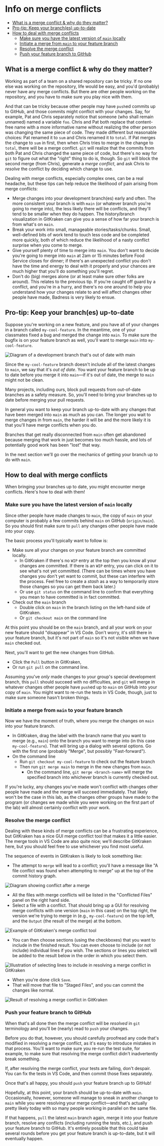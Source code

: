 # Info on merge conflicts <!-- omit in toc -->

- [What is a merge conflict \& why do they matter?](#what-is-a-merge-conflict--why-do-they-matter)
- [Pro-tip: Keep your branch(es) up-to-date](#pro-tip-keep-your-branches-up-to-date)
- [How to deal with merge conflicts](#how-to-deal-with-merge-conflicts)
  - [Make sure you have the latest version of `main` locally](#make-sure-you-have-the-latest-version-of-main-locally)
  - [Initiate a merge from `main` to your feature branch](#initiate-a-merge-from-main-to-your-feature-branch)
  - [Resolve the merge conflict](#resolve-the-merge-conflict)
  - [Push your feature branch to GitHub](#push-your-feature-branch-to-github)

## What is a merge conflict & why do they matter?

Working as part of a team on a shared repository can be tricky.
If no one else was working on the repository, life would be easy, and
you'd (probably) never have any merge conflicts. But there are other
people working on the repository, and you have to make sure you play
nice with them.

And that can be tricky because other people may have
`push`ed commits up to GitHub, and those commits might conflict with your
changes. Say, for example, Pat and Chris separately notice that someone
(who shall remain unnamed) named a variable `foo`. Chris and Pat both
replace
that content-free name with a more informative name without realizing the
other person was changing the same piece of code. They made different
but reasonable choices: Pat renamed it to `sum` and Chris renamed it
to `total`. If Pat merges the change to `sum` in first, then when Chris
tries to merge in the change to `total`, there will be a merge conflict.
`git` will realize that the commits from both Pat and Chris changed the
same piece of code, but there's no way for `git` to figure out what
the "right" thing to do is, though. So `git` will block the second
merge (from Chris), generate a _merge conflict_, and ask Chris to _resolve_
the conflict by deciding which change to use.

Dealing with merge conflicts, especially complex ones, can be a real headache,
but these tips can help reduce the likelihood of pain arising from
merge conflicts:

- Merge changes into your development branch(es) early and often. The
  more consistent your branch is with `main` (or whatever branch you're going to
  merge into), the less likely there will be conflicts, and
  they'll tend to be smaller when they do happen. The
  history/branch visualization in GitKraken can
  give you a sense of how far your branch is from what's on `main`.
- Break your work into small, manageable stories/tasks/chunks. Small,
  well-defined bits of work tend to touch less code and be completed more
  quickly, both of which reduce the likelihood of a nasty conflict surprise
  when you come to merge.
- Give yourself plenty of time to merge into `main`. You don't want to decide
  you're going to merge into `main` at 2am or 15 minutes before Food Service
  closes for dinner; if there's an unexpected conflict you don't have the
  time and energy to deal with it properly and your chances are much higher that
  you'll do something you'll regret.
- Don't do (big) merges alone (or at least make sure other folks are around).
  This relates to the previous tip. If you're caught off guard by a conflict,
  and you're in a hurry, and there's no one around to help you understand how
  your changes relate to and will affect changes other people have made,
  Badness is very likely to ensue.

## Pro-tip: Keep your branch(es) up-to-date

Suppose you're working on a new feature, and you have all of your changes in a branch called
`my-cool-feature`. In the meantime, one of your classmates fixed a bug and
merged the change into `main`. To make sure the bugfix is on your feature
branch as well, you'll want to merge `main` into `my-cool-feature`.

![Diagram of a development branch that's out of date with `main`](images/before-merging.png)

Since the `my-cool-feature` branch doesn't include all of the latest changes to
`main`, we say that it's _out of date_. You want your feature branch to be
up to date before you merge it into `main`&mdash;if it's out of date, the merge
to `main` might not be clean.

Many projects, including ours, block pull requests from out-of-date branches as
a safety measure. So, you'll need to bring your branches up to date before
merging your pull requests.

In general you want to keep your branch up-to-date with any
changes that have been merged into `main` as much as you can.
The longer you wait to merge changes in from `main`, the harder
it will be and the more likely it is that you'll have merge
conflicts when you do.

Branches that get really disconnected from `main` often get
abandoned because merging that work in just becomes too much
hassle, and lots of potentially good work has been "lost"
that way.

In the next section we'll go over the mechanics of getting
your branch up to do with `main`.

## How to deal with merge conflicts

When bringing your branches up to date, you might encounter merge
conflicts. Here's how to deal with them!

### Make sure you have the latest version of `main` locally

Since other people have made changes to `main`, the copy of `main` on your
computer is probably a few commits behind `main` on GitHub (`origin/main`). So
you should first make sure to `pull` any changes other people have made into
your copy.

The basic process you'll typically want to follow is:

- Make sure all your changes on your feature branch are committed locally.
  - In GitKraken if there's no `WIP` entry at the top then you know all your changes are
    committed. If there is an `WIP` entry, you can click on it to see what's
    not yet committed. (There can be times where you have changes you don't
    yet want to commit, but these can interfere with the process. Feel free
    to create a _stash_ as a way to temporarily store those changes so you
    can get them back later.)
  - Or use `git status` on the command line to confirm that everything you
    mean to have committed is in fact committed.
- Check out the `main` branch
  - Double click on `main` in the branch listing on the left-hand side
    of GitKraken.
  - Or `git checkout main` on the command line

At this point you should be on the `main` branch, and all your work
on your new feature should "disappear" in VS Code. Don't worry, it's still
there in your feature branch, but it's not part of `main` so it's not
visible when we have `main` checked out.

Next, you'll want to get the new changes from GitHub.

- Click the `Pull` button in GitKraken,
- Or run `git pull` on the command line.

Assuming you've _only_ made changes to your group's special development
branch, this `pull` should succeed with no difficulties, and `git` will
merge in whatever changes other people have `push`ed up to `main` on
GitHub into your copy of `main`. You might want to re-run the tests in
VS Code, though, just to make sure someone hasn't broken things.

### Initiate a merge from `main` to your feature branch

Now we have the moment of truth, where you merge the changes on `main` into
your feature branch.

- In GitKraken, drag the label with the branch name that you want to merge
  (e.g., `main`) onto the branch you want to merge into (in this case
  `my-cool-feature`). That will bring up a dialog with several options.
  Go with the first one (probably "Merge", but possibly "Fast-forward").
- On the command line
  - Run `git checkout my-cool-feature` to check out the
    feature branch
  - Then run `git merge main` to merge in the new changes from `main`.
    - On the command line, `git merge <branch-name>` will merge the specified
      branch into whichever branch is currently checked out.

If you're lucky, any changes you've made won't conflict
with changes other people have made and the merge will succeed immediately.
That likely won't be the case in this lab,
as the changes other groups have made to the program (or changes we made
while you were working on the first part of the lab) will almost certainly
conflict with your work.

### Resolve the merge conflict

Dealing with these kinds of merge conflicts can be a frustrating
experience, but GitKraken has a nice GUI merge conflict tool that makes
it a little easier. The merge tools in VS Code are also quite nice; we'll describe
GitKraken here, but you should feel free to use whichever you find most useful.

The sequence of events in GitKraken is likely to look something like:

- The attempt to `merge` will lead to a conflict; you'll have a message like
  "A file conflict was found when attempting to merge" up at the top of the
  commit history graph.

![Diagram showing conflict after a merge](images/while-merging.png)

- All the files with merge conflicts will be listed in the "Conflicted Files"
  panel on the right hand side.
- Select a file with a conflict. That should bring up a GUI for resolving
  merge conflicts with one version (`main` in this case) on the top right,
  the version we're trying to merge in (e.g., `my-cool-feature`) on
  the top left, and the `Output` (the result of the merge) at the bottom.

![Example of GitKraken's merge conflict tool](images/conflict-in-gitkraken.png)

- You can then choose sections (using the checkboxes) that you want to include
  in the finished result. You can even choose to include (or not include)
  individual lines if you wish. The sections or lines you select
  will be added to the result below in the order in which you
  select them.

![Illustration of selecting lines to include in resolving a merge conflict in GitKraken](images/resolved-in-gitkraken.png)

- When you're done click `Save`.
- That will move that file to "Staged Files", and you can commit the changes
  like normal.

![Result of resolving a merge conflict in GitKraken](images/after-merging.png)

### Push your feature branch to GitHub

When that's all done then the merge conflict will be _resolved_ in `git`
terminology and you'll be (nearly) read to `push` your changes.

Before you do that, however, you should carefully
proofread any code that's modified in resolving a merge conflict,
as it's easy to introduce mistakes in that process.
You'll want to make sure you re-run the test suite, for example, to make
sure that resolving the merge conflict didn't inadvertently break something.

If, after resolving the merge conflict, your tests are failing, don't despair.
You can fix the tests in VS Code, and then commit those fixes separately.

Once that's all happy, you should `push` your feature branch up to GitHub!

Hopefully, at this point, your branch should be up-to-date with `main`.
Occasionally, however, someone will manage to sneak in another change to `main`
while you were resolving your merge conflict&mdash;and that's actually
pretty likely today with so many people working in parallel on the same
file.

If that happens, `pull` the latest `main` branch again, merge it into your
feature branch, resolve any conflicts (including running the tests, etc.), and
push your feature branch to GitHub. It's entirely possible that this could take
several rounds before you get your feature branch is up-to-date, but it will
eventually happen.
